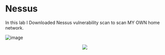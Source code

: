 # Nessus

In this lab I Downloaded Nessus vulnerability scan to scan MY OWN home network.

![image](https://github.com/alubin03/THM-Nessus/assets/141780397/098276e7-ba14-4c18-9a4b-8650db84d757)


<p align="center">
<img src="https://github.com/alubin03/THM-Nessus/assets/141780397/e0a6fef3-b1a2-40a8-bb07-8c0f6c06f2cd"/>
</p>
